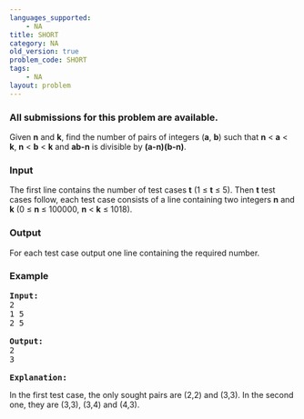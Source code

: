 ```yaml
---
languages_supported:
    - NA
title: SHORT
category: NA
old_version: true
problem_code: SHORT
tags:
    - NA
layout: problem
---
```

###  All submissions for this problem are available. 

Given **n** and **k**, find the number of pairs of integers (**a**, **b**) such that **n** < **a** < **k**, **n** < **b** < **k** and **ab-n** is divisible by **(a-n)(b-n)**.

### Input

The first line contains the number of test cases **t** (1 ≤ **t** ≤ 5). Then **t** test cases follow, each test case consists of a line containing two integers **n** and **k** (0 ≤ **n** ≤ 100000, **n** < **k** ≤ 1018).

### Output

For each test case output one line containing the required number.

### Example

<pre><b>Input:</b>
2
1 5
2 5

<b>Output:</b>
2
3

<b>Explanation:</b>
</pre>In the first test case, the only sought pairs are (2,2) and (3,3). In the second one, they are (3,3), (3,4) and (4,3).
